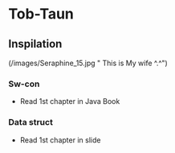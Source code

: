 # Tob-Taun
## Inspilation
(/images/Seraphine_15.jpg " This is My wife ^.^")
### Sw-con
* Read 1st chapter in Java Book
### Data struct
* Read 1st chapter in slide